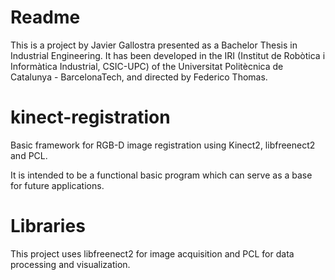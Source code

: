 # Readme
This is a project by Javier Gallostra presented as a Bachelor Thesis in Industrial Engineering. It has been developed in the IRI (Institut de Robòtica i Informàtica Industrial, CSIC-UPC) of the Universitat Politècnica de Catalunya - BarcelonaTech, and directed by Federico Thomas.

# kinect-registration
Basic framework for RGB-D image registration using Kinect2, libfreenect2 and PCL.

It is intended to be a functional basic program which can serve as a base for future applications.

# Libraries
This project uses libfreenect2 for image acquisition and PCL for data processing and visualization.
